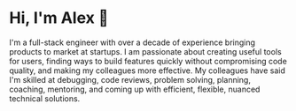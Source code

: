 # Hi, I'm Alex 👋

I'm a full-stack engineer with over a decade of experience bringing products to market at startups. I am passionate about creating useful tools for users, finding ways to build features quickly without compromising code quality, and making my colleagues more effective. My colleagues have said I'm skilled at debugging, code reviews, problem solving, planning, coaching, mentoring, and coming up with efficient, flexible, nuanced technical solutions.

<!--
**alexandrinaw/alexandrinaw** is a ✨ _special_ ✨ repository because its `README.md` (this file) appears on your GitHub profile.

Here are some ideas to get you started:

- 🔭 I’m currently working on ...
- 🌱 I’m currently learning ...
- 👯 I’m looking to collaborate on ...
- 🤔 I’m looking for help with ...
- 💬 Ask me about ...
- 📫 How to reach me: ...
- 😄 Pronouns: ...
- ⚡ Fun fact: ...
-->
